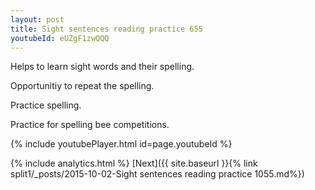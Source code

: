 ```yaml
---
layout: post
title: Sight sentences reading practice 655
youtubeId: eUZgF1zwQQQ
---
```

 
 
Helps to learn sight words and their spelling.

Opportunitiy to repeat the spelling. 

Practice spelling. 
 
Practice for spelling bee competitions. 
 
{% include youtubePlayer.html id=page.youtubeId %}
 
 
{% include analytics.html %} 
[Next]({{ site.baseurl }}{% link  split1/_posts/2015-10-02-Sight sentences reading practice 1055.md%})
 
